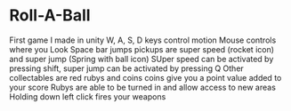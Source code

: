 # Roll-A-Ball
First game I made in unity
W, A, S, D keys control motion
Mouse controls where you Look
Space bar jumps
pickups are super speed (rocket icon) and super jump (Spring with ball icon)
SUper speed can be activated by pressing shift, super jump can be activated by pressing Q
Other collectables are red rubys and coins 
coins give you a point value added to your score
Rubys are able to be turned in and allow access to new areas
Holding down left click fires your weapons
